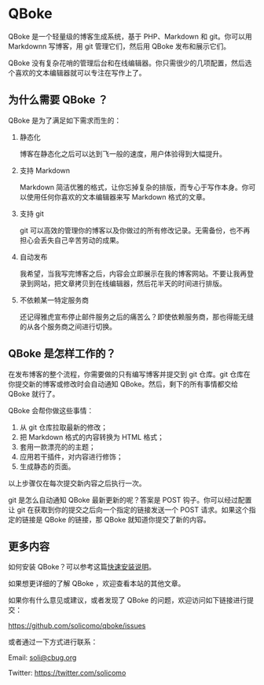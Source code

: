 QBoke
=====

QBoke 是一个轻量级的博客生成系统，基于 PHP、Markdown 和 git。你可以用 Markdownn 写博客，用 git 管理它们，然后用 QBoke 发布和展示它们。

QBoke 没有复杂花哨的管理后台和在线编辑器。你只需很少的几项配置，然后选个喜欢的文本编辑器就可以专注在写作上了。

为什么需要 QBoke ？
----------------

QBoke 是为了满足如下需求而生的：

1. 静态化

   博客在静态化之后可以达到飞一般的速度，用户体验得到大幅提升。
   
2. 支持 Markdown

   Markdown 简洁优雅的格式，让你忘掉复杂的排版，而专心于写作本身。你可以使用任何你喜欢的文本编辑器来写 Markdown 格式的文章。
   
3. 支持 git

   git 可以高效的管理你的博客以及你做过的所有修改记录。无需备份，也不再担心会丢失自己辛苦劳动的成果。
   
4. 自动发布

   我希望，当我写完博客之后，内容会立即展示在我的博客网站。不要让我再登录到网站，把文章拷贝到在线编辑器，然后花半天的时间进行排版。
   
5. 不依赖某一特定服务商

   还记得雅虎宣布停止邮件服务之后的痛苦么？即使依赖服务商，那也得能无缝的从各个服务商之间进行切换。

QBoke 是怎样工作的？
-----------------

在发布博客的整个流程，你需要做的只有编写博客并提交到 git 仓库。git 仓库在你提交新的博客或修改时会自动通知 QBoke。然后，剩下的所有事情都交给 QBoke 就行了。

QBoke 会帮你做这些事情：

1. 从 git 仓库拉取最新的修改；
2. 把 Markdown 格式的内容转换为 HTML 格式；
3. 套用一款漂亮的的主题；
4. 应用若干插件，对内容进行修饰；
5. 生成静态的页面。

以上步骤仅在每次提交新内容之后执行一次。

git 是怎么自动通知 QBoke 最新更新的呢？答案是 POST 钩子。你可以经过配置让 git 在获取到你的提交之后向一个指定的链接发送一个 POST 请求。如果这个指定的链接是 QBoke 的链接，那 QBoke 就知道你提交了新的内容。

更多内容
-------

如何安装 QBoke？可以参考这篇[快速安装说明](http://qboke.org/getting-started.html)。

如果想更详细的了解 QBoke ，欢迎查看本站的其他文章。

如果你有什么意见或建议，或者发现了 QBoke 的问题，欢迎访问如下链接进行提交：

<https://github.com/solicomo/qboke/issues>

或者通过一下方式进行联系：

Email: <soli@cbug.org>

Twitter: <https://twitter.com/solicomo>
